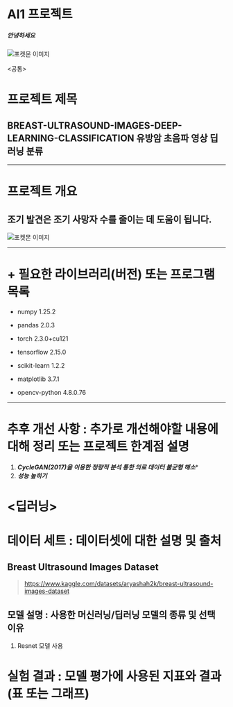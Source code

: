 # AI1 프로젝트

##### 안녕하세요
![포켓몬 이미지](https://github.com/woogunny/BREAST-ULTRASOUND-IMAGES-DEEP-LEARNING-CLASSIFICATION-/blob/main/pocket.png)



<공통>

# **프로젝트 제목** 

## **BREAST-ULTRASOUND-IMAGES-DEEP-LEARNING-CLASSIFICATION 유방암 초음파 영상 딥러닝 분류**


*******


# 프로젝트 개요 

## 조기 발견은 조기 사망자 수를 줄이는 데 도움이 됩니다. 


![포켓몬 이미지](https://github.com/woogunny/BREAST-ULTRASOUND-IMAGES-DEEP-LEARNING-CLASSIFICATION-/blob/main/example.png)


***********
# + 필요한 라이브러리(버전) 또는 프로그램 목록


  + numpy                            1.25.2


  + pandas                           2.0.3


  + torch                            2.3.0+cu121


  + tensorflow                       2.15.0


  + scikit-learn                     1.2.2


  + matplotlib                       3.7.1


  + opencv-python                    4.8.0.76


*********


# 추후 개선 사항 : 추가로 개선해야할 내용에 대해 정리 또는 프로젝트 한계점 설명
1. ***CycleGAN(2017)을 이용한 정량적 분석 통한 의료 데이터 불균형 해소****
2. ***성능 높히기***


# <딥러닝>

# 데이터 세트 : 데이터셋에 대한 설명 및 출처

## Breast Ultrasound Images Dataset

>https://www.kaggle.com/datasets/aryashah2k/breast-ultrasound-images-dataset


## 모델 설명 : 사용한 머신러닝/딥러닝 모델의 종류 및 선택 이유
1. Resnet 모델 사용


# 실험 결과 : 모델 평가에 사용된 지표와 결과(표 또는 그래프)





